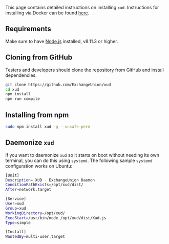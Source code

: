 This page contains detailed instructions on installing `xud`. Instructions for installing via Docker can be found [here](https://github.com/ExchangeUnion/xud/wiki/Docker).

## Requirements

Make sure to have [Node.js](https://nodejs.org/en/download/) installed, v8.11.3 or higher.

## Cloning from GitHub

Testers and developers should clone the repository from GitHub and install dependencies.

```bash
git clone https://github.com/ExchangeUnion/xud
cd xud
npm install
npm run compile
```

## Installing from npm

```bash
sudo npm install xud -g --unsafe-perm
```

## Daemonize `xud`

If you want to daemonize `xud` so it starts on boot without needing its own terminal, you can do this using `systemd`. The following sample `systemd` configuration works on Ubuntu:

```bash
[Unit]
Description= XUD - ExchangeUnion Daemon
ConditionPathExists=/opt/xud/dist/
After=network.target

[Service]
User=xud
Group=xud
WorkingDirectory=/opt/xud/
ExecStart=/usr/bin/node /opt/xud/dist/Xud.js
Type=simple

[Install]
WantedBy=multi-user.target
```
